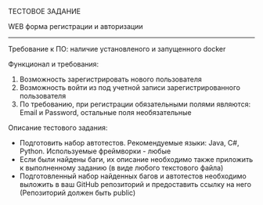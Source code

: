 ТЕСТОВОЕ ЗАДАНИЕ

WEB форма регистрации и авторизации
___
Требование к ПО: наличие установленого и запущенного docker

Функционал и требования:

1. Возможность зарегистрировать нового пользователя
2. Возможность войти из под учетной записи зарегистрированного пользователя
3. По требованию, при регистрации обязательными полями являются: Email и Password, остальные поля необязательные

Описание тестового задания:

- Подготовить набор автотестов. Рекомендуемые языки: Java, C#, Python. Используемые фреймворки - любые
- Если были найдены баги, их описание необходимо также приложить к выполненному заданию (в виде любого текстового файла)
- Подготовленный набор найденных багов и автотестов необходимо выложить в ваш GitHub репозиторий и предоставить ссылку
на него (Репозиторий должен быть public)
